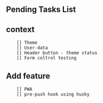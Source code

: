 ## Pending Tasks List
## context 
        [] Theme 
        [] User-data
        [] Header button - theme status     
        [] Form coltrol testing
## Add feature 
        [] PWA     
        [] pre-push hook using husky
        

